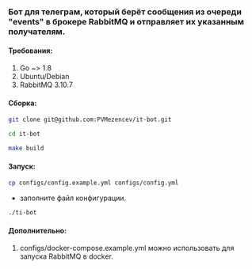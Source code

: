 ### Бот для телеграм, который берёт сообщения из очереди "events" в брокере RabbitMQ и отправляет их указанным получателям.

#### Требования:
1. Go ~> 1.8
2. Ubuntu/Debian
3. RabbitMQ 3.10.7

#### Сборка:
```bash
git clone git@github.com:PVMezencev/it-bot.git

cd it-bot

make build
```

#### Запуск:
```bash
cp configs/config.example.yml configs/config.yml
```

- заполните файл конфигурации.

```bash
./ti-bot
```

#### Дополнительно:
1. configs/docker-compose.example.yml можно использовать для запуска RabbitMQ в docker.

